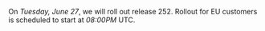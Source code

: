 On *Tuesday, June 27*, we will roll out release 252.
Rollout for EU customers is scheduled to start at *08:00PM* UTC.

